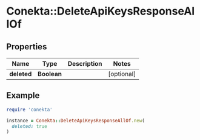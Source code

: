 # Conekta::DeleteApiKeysResponseAllOf

## Properties

| Name | Type | Description | Notes |
| ---- | ---- | ----------- | ----- |
| **deleted** | **Boolean** |  | [optional] |

## Example

```ruby
require 'conekta'

instance = Conekta::DeleteApiKeysResponseAllOf.new(
  deleted: true
)
```

